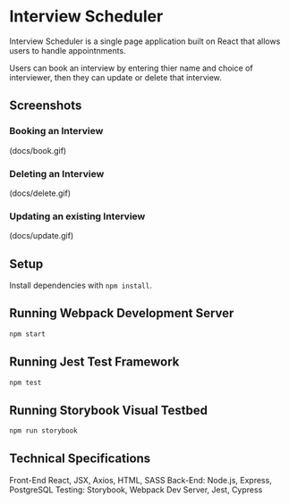 # Interview Scheduler

Interview Scheduler is a single page application built on React that allows users to handle appointnments.

Users can book an interview by entering thier name and choice of interviewer, then they can update or delete that interview.

## Screenshots

### Booking an Interview

(docs/book.gif)

### Deleting an Interview

(docs/delete.gif)

### Updating an existing Interview

(docs/update.gif)

## Setup

Install dependencies with `npm install`.

## Running Webpack Development Server

```sh
npm start
```

## Running Jest Test Framework

```sh
npm test
```

## Running Storybook Visual Testbed

```sh
npm run storybook
```

## Technical Specifications

Front-End React, JSX, Axios, HTML, SASS
Back-End: Node.js, Express, PostgreSQL
Testing: Storybook, Webpack Dev Server, Jest, Cypress
